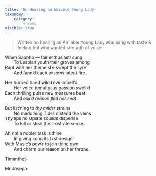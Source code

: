 ```yaml
---
title: 'On Hearing an Amiable Young Lady'
taxonomy:
    category:
        - docs
visible: true
---
```


> Written on hearing an Amiable Young Lady who sang with taste & feeling but who wanted strength of voice.

When Sappho — fair enthusiast! sung  
&emsp;&emsp;To Lesbian youth their groves among  
Rapt with her theme she swept the Lyre  
&emsp;&emsp;And fann’d each bosoms latent fire.
	
Her hurried hand wild Love impell’d  
&emsp;&emsp;Her voice tumultuous passion swell’d  
Each thrilling pulse new measures beat  
&emsp;&emsp;And *exil’d reason fled her seat*.
	
But list’ning to *thy milder* strains  
&emsp;&emsp;No madd’ning Tides distend the veins  
Thy lips no Opiate sounds dispense  
&emsp;&emsp;To lull or steal the prostrate sense.

Ah no! a nobler task is thine  
&emsp;&emsp;In giving song its first design  
With Music’s pow’r to join thine own  
&emsp;&emsp;And charm our reason on her throne.
	
Timanthes

<div class="author">Mr Joseph</div>